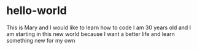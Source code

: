 # hello-world
This is Mary and I would like to learn how to code
I am 30 years old and I am starting in this new world because I want a better life and learn something new for my own
